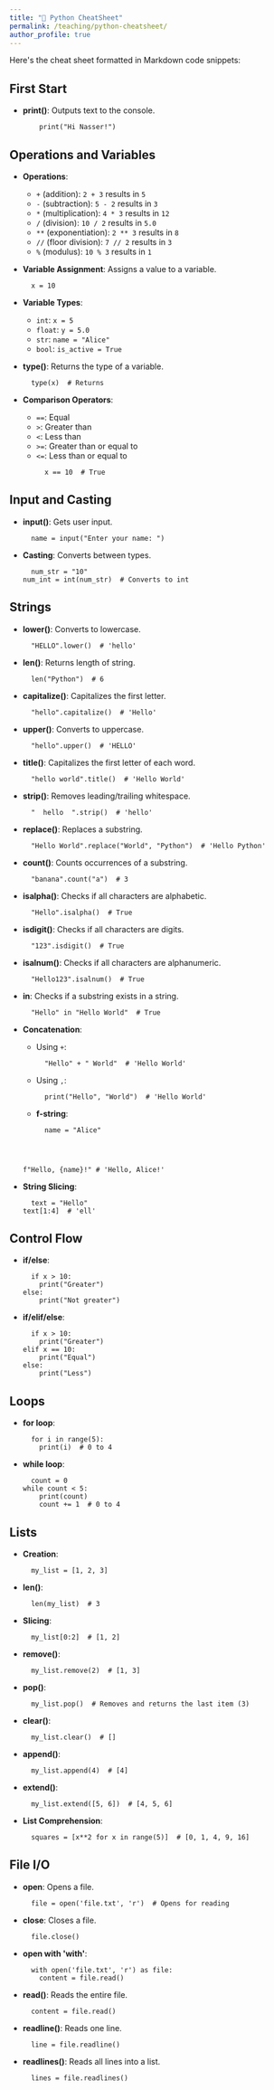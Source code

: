 ```yaml
---
title: "🚀 Python CheatSheet"
permalink: /teaching/python-cheatsheet/
author_profile: true
---
```


Here's the cheat sheet formatted in Markdown code snippets:

## First Start
- **print()**: Outputs text to the console.
    <pre><code>    print("Hi Nasser!")</code></pre>

## Operations and Variables
- **Operations**: 
  - `+` (addition): `2 + 3` results in `5`
  - `-` (subtraction): `5 - 2` results in `3`
  - `*` (multiplication): `4 * 3` results in `12`
  - `/` (division): `10 / 2` results in `5.0`
  - `**` (exponentiation): `2 ** 3` results in `8`
  - `//` (floor division): `7 // 2` results in `3`
  - `%` (modulus): `10 % 3` results in `1`
  
- **Variable Assignment**: Assigns a value to a variable.
    <pre><code>  x = 10</code></pre>


- **Variable Types**: 
  - `int`: `x = 5`
  - `float`: `y = 5.0`
  - `str`: `name = "Alice"`
  - `bool`: `is_active = True`
  
- **type()**: Returns the type of a variable.
    <pre><code>  type(x)  # Returns <class 'int'></code></pre>

- **Comparison Operators**: 
  - `==`: Equal
  - `>`: Greater than
  - `<`: Less than
  - `>=`: Greater than or equal to
  - `<=`: Less than or equal to
    <pre><code>  x == 10  # True</code></pre>

## Input and Casting
- **input()**: Gets user input.
    <pre><code>  name = input("Enter your name: ")</code></pre>

- **Casting**: Converts between types.
    <pre><code>  num_str = "10"
  num_int = int(num_str)  # Converts to int</code></pre>

## Strings
- **lower()**: Converts to lowercase.
    <pre><code>  "HELLO".lower()  # 'hello'</code></pre>

- **len()**: Returns length of string.
    <pre><code>  len("Python")  # 6</code></pre>

- **capitalize()**: Capitalizes the first letter.
    <pre><code>  "hello".capitalize()  # 'Hello'</code></pre>

- **upper()**: Converts to uppercase.
    <pre><code>  "hello".upper()  # 'HELLO'</code></pre>

- **title()**: Capitalizes the first letter of each word.
    <pre><code>  "hello world".title()  # 'Hello World'</code></pre>

- **strip()**: Removes leading/trailing whitespace.
    <pre><code>  "  hello  ".strip()  # 'hello'</code></pre>

- **replace()**: Replaces a substring.
    <pre><code>  "Hello World".replace("World", "Python")  # 'Hello Python'</code></pre>

- **count()**: Counts occurrences of a substring.
    <pre><code>  "banana".count("a")  # 3</code></pre>

- **isalpha()**: Checks if all characters are alphabetic.
    <pre><code>  "Hello".isalpha()  # True</code></pre>

- **isdigit()**: Checks if all characters are digits.
    <pre><code>  "123".isdigit()  # True</code></pre>

- **isalnum()**: Checks if all characters are alphanumeric.
    <pre><code>  "Hello123".isalnum()  # True</code></pre>

- **in**: Checks if a substring exists in a string.
    <pre><code>  "Hello" in "Hello World"  # True</code></pre>

- **Concatenation**:
  - Using `+`: 
    <pre><code>  "Hello" + " World"  # 'Hello World'</code></pre>
  - Using `,`: 
    <pre><code>  print("Hello", "World")  # 'Hello World'</code></pre>
  - **f-string**: 
    <pre><code>  name = "Alice"
  f"Hello, {name}!"  # 'Hello, Alice!'</code></pre>

- **String Slicing**:
    <pre><code>  text = "Hello"
  text[1:4]  # 'ell'</code></pre>

## Control Flow
- **if/else**:
    <pre><code>  if x > 10:
      print("Greater")
  else:
      print("Not greater")</code></pre>

- **if/elif/else**:
    <pre><code>  if x > 10:
      print("Greater")
  elif x == 10:
      print("Equal")
  else:
      print("Less")</code></pre>

## Loops
- **for loop**:
    <pre><code>  for i in range(5):
      print(i)  # 0 to 4</code></pre>

- **while loop**:
    <pre><code>  count = 0
  while count < 5:
      print(count)
      count += 1  # 0 to 4</code></pre>

## Lists
- **Creation**:
    <pre><code>  my_list = [1, 2, 3]</code></pre>

- **len()**: 
    <pre><code>  len(my_list)  # 3</code></pre>

- **Slicing**:
    <pre><code>  my_list[0:2]  # [1, 2]</code></pre>

- **remove()**: 
    <pre><code>  my_list.remove(2)  # [1, 3]</code></pre>

- **pop()**: 
    <pre><code>  my_list.pop()  # Removes and returns the last item (3)</code></pre>

- **clear()**: 
    <pre><code>  my_list.clear()  # []</code></pre>

- **append()**: 
    <pre><code>  my_list.append(4)  # [4]</code></pre>

- **extend()**: 
    <pre><code>  my_list.extend([5, 6])  # [4, 5, 6]</code></pre>

- **List Comprehension**:
    <pre><code>  squares = [x**2 for x in range(5)]  # [0, 1, 4, 9, 16]</code></pre>

## File I/O
- **open**: Opens a file.
    <pre><code>  file = open('file.txt', 'r')  # Opens for reading</code></pre>

- **close**: Closes a file.
    <pre><code>  file.close()</code></pre>

- **open with 'with'**:
    <pre><code>  with open('file.txt', 'r') as file:
      content = file.read()</code></pre>

- **read()**: Reads the entire file.
    <pre><code>  content = file.read()</code></pre>

- **readline()**: Reads one line.
    <pre><code>  line = file.readline()</code></pre>

- **readlines()**: Reads all lines into a list.
    <pre><code>  lines = file.readlines()</code></pre>